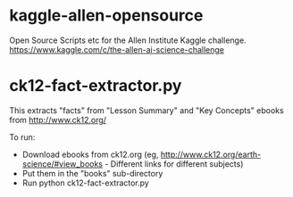 # kaggle-allen-opensource

Open Source Scripts etc for the Allen Institute Kaggle challenge. https://www.kaggle.com/c/the-allen-ai-science-challenge

# ck12-fact-extractor.py
This extracts "facts" from "Lesson Summary" and "Key Concepts" ebooks from http://www.ck12.org/

To run:
* Download ebooks from ck12.org (eg, http://www.ck12.org/earth-science/#view_books - Different links for different subjects)
* Put them in the "books" sub-directory
* Run python ck12-fact-extractor.py


